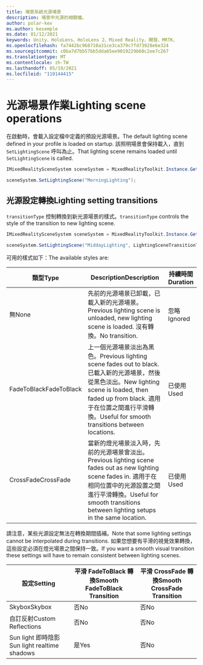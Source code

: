 ```yaml
---
title: 場景系統光源場景
description: 場景中光源的相關檔。
author: polar-kev
ms.author: kesemple
ms.date: 01/12/2021
keywords: Unity、HoloLens、HoloLens 2、Mixed Reality、開發、MRTK、
ms.openlocfilehash: fa7442bc968710a31ce3ca379c7fd73928e6e324
ms.sourcegitcommit: c0ba7d7bb57bb5dda65ee9019229b68c2ee7c267
ms.translationtype: MT
ms.contentlocale: zh-TW
ms.lasthandoff: 05/19/2021
ms.locfileid: "110144415"
---
```

# <a name="lighting-scene-operations"></a><span data-ttu-id="cc89c-104">光源場景作業</span><span class="sxs-lookup"><span data-stu-id="cc89c-104">Lighting scene operations</span></span>

<span data-ttu-id="cc89c-105">在啟動時，會載入設定檔中定義的預設光源場景。</span><span class="sxs-lookup"><span data-stu-id="cc89c-105">The default lighting scene defined in your profile is loaded on startup.</span></span> <span data-ttu-id="cc89c-106">該照明場景會保持載入，直到 `SetLightingScene` 呼叫為止。</span><span class="sxs-lookup"><span data-stu-id="cc89c-106">That lighting scene remains loaded until `SetLightingScene` is called.</span></span>

```c#
IMixedRealitySceneSystem sceneSystem = MixedRealityToolkit.Instance.GetService<IMixedRealitySceneSystem>();

sceneSystem.SetLightingScene("MorningLighting");
```

## <a name="lighting-setting-transitions"></a><span data-ttu-id="cc89c-107">光源設定轉換</span><span class="sxs-lookup"><span data-stu-id="cc89c-107">Lighting setting transitions</span></span>

<span data-ttu-id="cc89c-108">`transitionType` 控制轉換到新光源場景的樣式。</span><span class="sxs-lookup"><span data-stu-id="cc89c-108">`transitionType` controls the style of the transition to new lighting scene.</span></span>

```c#
IMixedRealitySceneSystem sceneSystem = MixedRealityToolkit.Instance.GetService<IMixedRealitySceneSystem>();

sceneSystem.SetLightingScene("MiddayLighting", LightingSceneTransitionType.CrossFade);
```

<span data-ttu-id="cc89c-109">可用的樣式如下：</span><span class="sxs-lookup"><span data-stu-id="cc89c-109">The available styles are:</span></span>

<span data-ttu-id="cc89c-110">類型</span><span class="sxs-lookup"><span data-stu-id="cc89c-110">Type</span></span> | <span data-ttu-id="cc89c-111">Description</span><span class="sxs-lookup"><span data-stu-id="cc89c-111">Description</span></span> | <span data-ttu-id="cc89c-112">持續時間</span><span class="sxs-lookup"><span data-stu-id="cc89c-112">Duration</span></span>
--- | --- | ---
<span data-ttu-id="cc89c-113">無</span><span class="sxs-lookup"><span data-stu-id="cc89c-113">None</span></span> | <span data-ttu-id="cc89c-114">先前的光源場景已卸載，已載入新的光源場景。</span><span class="sxs-lookup"><span data-stu-id="cc89c-114">Previous lighting scene is unloaded, new lighting scene is loaded.</span></span> <span data-ttu-id="cc89c-115">沒有轉換。</span><span class="sxs-lookup"><span data-stu-id="cc89c-115">No transition.</span></span> | <span data-ttu-id="cc89c-116">忽略</span><span class="sxs-lookup"><span data-stu-id="cc89c-116">Ignored</span></span>
<span data-ttu-id="cc89c-117">FadeToBlack</span><span class="sxs-lookup"><span data-stu-id="cc89c-117">FadeToBlack</span></span> | <span data-ttu-id="cc89c-118">上一個光源場景淡出為黑色。</span><span class="sxs-lookup"><span data-stu-id="cc89c-118">Previous lighting scene fades out to black.</span></span> <span data-ttu-id="cc89c-119">已載入新的光源場景，然後從黑色淡出。</span><span class="sxs-lookup"><span data-stu-id="cc89c-119">New lighting scene is loaded, then faded up from black.</span></span> <span data-ttu-id="cc89c-120">適用于在位置之間進行平滑轉換。</span><span class="sxs-lookup"><span data-stu-id="cc89c-120">Useful for smooth transitions between locations.</span></span> | <span data-ttu-id="cc89c-121">已使用</span><span class="sxs-lookup"><span data-stu-id="cc89c-121">Used</span></span>
<span data-ttu-id="cc89c-122">CrossFade</span><span class="sxs-lookup"><span data-stu-id="cc89c-122">CrossFade</span></span> | <span data-ttu-id="cc89c-123">當新的燈光場景淡入時，先前的光源場景會淡出。</span><span class="sxs-lookup"><span data-stu-id="cc89c-123">Previous lighting scene fades out as new lighting scene fades in.</span></span> <span data-ttu-id="cc89c-124">適用于在相同位置中的光源設置之間進行平滑轉換。</span><span class="sxs-lookup"><span data-stu-id="cc89c-124">Useful for smooth transitions between lighting setups in the same location.</span></span> | <span data-ttu-id="cc89c-125">已使用</span><span class="sxs-lookup"><span data-stu-id="cc89c-125">Used</span></span>

<span data-ttu-id="cc89c-126">請注意，某些光源設定無法在轉換期間插補。</span><span class="sxs-lookup"><span data-stu-id="cc89c-126">Note that some lighting settings cannot be interpolated during transitions.</span></span> <span data-ttu-id="cc89c-127">如果您想要有平滑的視覺效果轉換，這些設定必須在燈光場景之間保持一致。</span><span class="sxs-lookup"><span data-stu-id="cc89c-127">If you want a smooth visual transition these settings will have to remain consistent between lighting scenes.</span></span>

<span data-ttu-id="cc89c-128">設定</span><span class="sxs-lookup"><span data-stu-id="cc89c-128">Setting</span></span> | <span data-ttu-id="cc89c-129">平滑 FadeToBlack 轉換</span><span class="sxs-lookup"><span data-stu-id="cc89c-129">Smooth FadeToBlack Transition</span></span> | <span data-ttu-id="cc89c-130">平滑 CrossFade 轉換</span><span class="sxs-lookup"><span data-stu-id="cc89c-130">Smooth CrossFade Transition</span></span>
--- | --- | ---
<span data-ttu-id="cc89c-131">Skybox</span><span class="sxs-lookup"><span data-stu-id="cc89c-131">Skybox</span></span> | <span data-ttu-id="cc89c-132">否</span><span class="sxs-lookup"><span data-stu-id="cc89c-132">No</span></span> | <span data-ttu-id="cc89c-133">否</span><span class="sxs-lookup"><span data-stu-id="cc89c-133">No</span></span>
<span data-ttu-id="cc89c-134">自訂反射</span><span class="sxs-lookup"><span data-stu-id="cc89c-134">Custom Reflections</span></span> | <span data-ttu-id="cc89c-135">否</span><span class="sxs-lookup"><span data-stu-id="cc89c-135">No</span></span> | <span data-ttu-id="cc89c-136">否</span><span class="sxs-lookup"><span data-stu-id="cc89c-136">No</span></span>
<span data-ttu-id="cc89c-137">Sun light 即時陰影</span><span class="sxs-lookup"><span data-stu-id="cc89c-137">Sun light realtime shadows</span></span> | <span data-ttu-id="cc89c-138">是</span><span class="sxs-lookup"><span data-stu-id="cc89c-138">Yes</span></span> | <span data-ttu-id="cc89c-139">否</span><span class="sxs-lookup"><span data-stu-id="cc89c-139">No</span></span>
